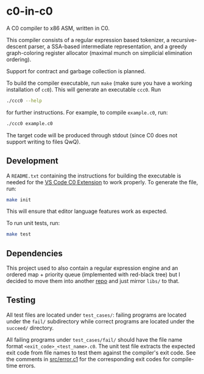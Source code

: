 # c0-in-c0

A C0 compiler to x86 ASM, written in C0.

This compiler consists of a regular expression based tokenizer, a recursive-descent parser, a SSA-based intermediate representation, and a greedy graph-coloring register allocator (maximal munch on simplicial elimination ordering).

Support for contract and garbage collection is planned.

To build the compiler executable, run `make` (make sure you have a working installation of `cc0`). This will generate an executable `ccc0`. Run
```sh
./ccc0 --help
```
for further instructions. For example, to compile `example.c0`, run:
```sh
./ccc0 example.c0
```

The target code will be produced through stdout (since C0 does not support writing to files QwQ).

## Development

A `README.txt` containing the instructions for building the executable is needed for the [VS Code C0 Extension](https://marketplace.visualstudio.com/items?itemName=15122staff.c0-lsp) to work properly. To generate the file, run:
```sh
make init
```

This will ensure that editor language features work as expected.

To run unit tests, run:
```sh
make test
```

## Dependencies

This project used to also contain a regular expression engine and an ordered map + priority queue (implemented with red-black tree) but I decided to move them into another [repo](https://github.com/davidmaamoaix/c0-utils) and just mirror `libs/` to that.

## Testing

All test files are located under `test_cases/`: failing programs are located under the `fail/` subdirectory while correct programs are located under the `succeed/` directory.

All failing programs under `test_cases/fail/` should have the file name format `<exit_code>_<test_name>.c0`. The unit test file extracts the expected exit code from file names to test them against the compiler's exit code. See the comments in [src/error.c1](src/error.c1) for the corresponding exit codes for compile-time errors.
